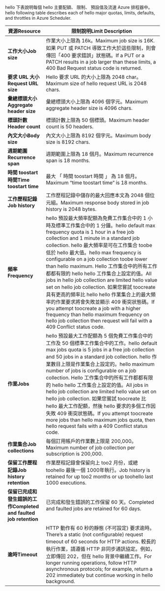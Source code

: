 <span data-ttu-id="9e5a4-101">hello 下表說明每個 hello 主要配額、 限制、 預設值及流速 Azure 排程器中。</span><span class="sxs-lookup"><span data-stu-id="9e5a4-101">hello following table describes each of hello major quotas, limits, defaults, and throttles in Azure Scheduler.</span></span>

| <span data-ttu-id="9e5a4-102">資源</span><span class="sxs-lookup"><span data-stu-id="9e5a4-102">Resource</span></span> | <span data-ttu-id="9e5a4-103">限制說明</span><span class="sxs-lookup"><span data-stu-id="9e5a4-103">Limit Description</span></span> |
| --- | --- |
| <span data-ttu-id="9e5a4-104">**工作大小**</span><span class="sxs-lookup"><span data-stu-id="9e5a4-104">**Job size**</span></span> |<span data-ttu-id="9e5a4-105">作業大小上限為 16k。</span><span class="sxs-lookup"><span data-stu-id="9e5a4-105">Maximum job size is 16K.</span></span> <span data-ttu-id="9e5a4-106">如果 PUT 或 PATCH 導致工作大於這些限制，則會傳回「400 要求錯誤」狀態碼。</span><span class="sxs-lookup"><span data-stu-id="9e5a4-106">If a PUT or a PATCH results in a job larger than these limits, a 400 Bad Request status code is returned.</span></span> |
| <span data-ttu-id="9e5a4-107">**要求 URL 大小**</span><span class="sxs-lookup"><span data-stu-id="9e5a4-107">**Request URL size**</span></span> |<span data-ttu-id="9e5a4-108">Hello 要求 URL 的大小上限為 2048 char。</span><span class="sxs-lookup"><span data-stu-id="9e5a4-108">Maximum size of hello request URL is 2048 chars.</span></span> |
| <span data-ttu-id="9e5a4-109">**彙總標頭大小**</span><span class="sxs-lookup"><span data-stu-id="9e5a4-109">**Aggregate header size**</span></span> |<span data-ttu-id="9e5a4-110">彙總標頭大小上限為 4096 個字元。</span><span class="sxs-lookup"><span data-stu-id="9e5a4-110">Maximum aggregate header size is 4096 chars.</span></span> |
| <span data-ttu-id="9e5a4-111">**標頭計數**</span><span class="sxs-lookup"><span data-stu-id="9e5a4-111">**Header count**</span></span> |<span data-ttu-id="9e5a4-112">標頭計數上限為 50 個標頭。</span><span class="sxs-lookup"><span data-stu-id="9e5a4-112">Maximum header count is 50 headers.</span></span> |
| <span data-ttu-id="9e5a4-113">**內文大小**</span><span class="sxs-lookup"><span data-stu-id="9e5a4-113">**Body size**</span></span> |<span data-ttu-id="9e5a4-114">內文大小上限為 8192 個字元。</span><span class="sxs-lookup"><span data-stu-id="9e5a4-114">Maximum body size is 8192 chars.</span></span> |
| <span data-ttu-id="9e5a4-115">**週期範圍**</span><span class="sxs-lookup"><span data-stu-id="9e5a4-115">**Recurrence span**</span></span> |<span data-ttu-id="9e5a4-116">週期範圍上限為 18 個月。</span><span class="sxs-lookup"><span data-stu-id="9e5a4-116">Maximum recurrence span is 18 months.</span></span> |
| <span data-ttu-id="9e5a4-117">**時間 toostart 時間**</span><span class="sxs-lookup"><span data-stu-id="9e5a4-117">**Time toostart time**</span></span> |<span data-ttu-id="9e5a4-118">最大 「 時間 toostart 時間 」 為 18 個月。</span><span class="sxs-lookup"><span data-stu-id="9e5a4-118">Maximum “time toostart time” is 18 months.</span></span> |
| <span data-ttu-id="9e5a4-119">**工作歷程記錄**</span><span class="sxs-lookup"><span data-stu-id="9e5a4-119">**Job history**</span></span> |<span data-ttu-id="9e5a4-120">工作歷程記錄中儲存的最大回應本文為 2048 個位元組。</span><span class="sxs-lookup"><span data-stu-id="9e5a4-120">Maximum response body stored in job history is 2048 bytes.</span></span> |
| <span data-ttu-id="9e5a4-121">**頻率**</span><span class="sxs-lookup"><span data-stu-id="9e5a4-121">**Frequency**</span></span> |<span data-ttu-id="9e5a4-122">hello 預設最大頻率配額為免費工作集合中的 1 小時及標準工作集合中的 1 分鐘。</span><span class="sxs-lookup"><span data-stu-id="9e5a4-122">hello default max frequency quota is 1 hour in a free job collection and 1 minute in a standard job collection.</span></span> <span data-ttu-id="9e5a4-123">hello 最大頻率是可在工作集合 toobe 低於 hello 最大值。</span><span class="sxs-lookup"><span data-stu-id="9e5a4-123">hello max frequency is configurable on a job collection toobe lower than hello maximum.</span></span> <span data-ttu-id="9e5a4-124">Hello 工作集合中的所有工作都都有限的 hello hello 工作集合上設定的值。</span><span class="sxs-lookup"><span data-stu-id="9e5a4-124">All jobs in hello job collection are limited hello value set on hello job collection.</span></span> <span data-ttu-id="9e5a4-125">如果您嘗試 toocreate 具有更高的頻率比 hello hello 作業集合上的最大頻率的作業要求將會失敗並顯示 409 衝突狀態碼。</span><span class="sxs-lookup"><span data-stu-id="9e5a4-125">If you attempt toocreate a job with a higher frequency than hello maximum frequency on hello job collection then request will fail with a 409 Conflict status code.</span></span> |
| <span data-ttu-id="9e5a4-126">**作業**</span><span class="sxs-lookup"><span data-stu-id="9e5a4-126">**Jobs**</span></span> |<span data-ttu-id="9e5a4-127">hello 預設最大工作配額為 5 個免費工作集合中的工作及 50 個標準工作集合中的工作。</span><span class="sxs-lookup"><span data-stu-id="9e5a4-127">hello default max jobs quota is 5 jobs in a free job collection and 50 jobs in a standard job collection.</span></span> <span data-ttu-id="9e5a4-128">hello 作業數目上限是作業集合上設定的。</span><span class="sxs-lookup"><span data-stu-id="9e5a4-128">hello maximum number of jobs is configurable on a job collection.</span></span> <span data-ttu-id="9e5a4-129">Hello 工作集合中的所有工作都都有限的 hello hello 工作集合上設定的值。</span><span class="sxs-lookup"><span data-stu-id="9e5a4-129">All jobs in hello job collection are limited hello value set on hello job collection.</span></span> <span data-ttu-id="9e5a4-130">如果您嘗試 toocreate 比 hello 最大工作配額，然後 hello 要求的多個工作因失敗 409 衝突狀態碼。</span><span class="sxs-lookup"><span data-stu-id="9e5a4-130">If you attempt toocreate more jobs than hello maximum jobs quota, then hello request fails with a 409 Conflict status code.</span></span> |
| <span data-ttu-id="9e5a4-131">**作業集合**</span><span class="sxs-lookup"><span data-stu-id="9e5a4-131">**Job collections**</span></span> |<span data-ttu-id="9e5a4-132">每個訂用帳戶的作業數上限是 200,000。</span><span class="sxs-lookup"><span data-stu-id="9e5a4-132">Maximum number of job collection per subscription is 200,000.</span></span> |
| <span data-ttu-id="9e5a4-133">**保留工作歷程記錄**</span><span class="sxs-lookup"><span data-stu-id="9e5a4-133">**Job history retention**</span></span> |<span data-ttu-id="9e5a4-134">作業歷程記錄會保留向上 too2 月份，或總 toohello 最後一個 1000年執行。</span><span class="sxs-lookup"><span data-stu-id="9e5a4-134">Job history is retained for up too2 months or up toohello last 1000 executions.</span></span> |
| <span data-ttu-id="9e5a4-135">**保留已完成和發生錯誤的工作**</span><span class="sxs-lookup"><span data-stu-id="9e5a4-135">**Completed and faulted job retention**</span></span> |<span data-ttu-id="9e5a4-136">已完成和發生錯誤的工作保留 60 天。</span><span class="sxs-lookup"><span data-stu-id="9e5a4-136">Completed and faulted jobs are retained for 60 days.</span></span> |
| <span data-ttu-id="9e5a4-137">**逾時**</span><span class="sxs-lookup"><span data-stu-id="9e5a4-137">**Timeout**</span></span> |<span data-ttu-id="9e5a4-138">HTTP 動作有 60 秒的靜態 (不可設定) 要求逾時。</span><span class="sxs-lookup"><span data-stu-id="9e5a4-138">There’s a static (not configurable) request timeout of 60 seconds for HTTP actions.</span></span> <span data-ttu-id="9e5a4-139">較長的執行作業，請遵循 HTTP 非同步通訊協定。例如，立即傳回 202，但在 hello 背景中繼續工作。</span><span class="sxs-lookup"><span data-stu-id="9e5a4-139">For longer running operations, follow HTTP asynchronous protocols; for example, return a 202 immediately but continue working in hello background.</span></span> |

